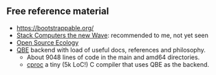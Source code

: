 
## Free reference material

*   https://bootstrappable.org/
*   [Stack Computers the new Wave](https://users.ece.cmu.edu/~koopman/stack_computers/index.html): recommended to me, not yet seen
*   [Open Source Ecology](https://www.opensourceecology.org/gvcs/)
*   [QBE](https://c9x.me/compile/) backend with load of useful docs, references
    and philosophy.
    - About 9048 lines of code in the main and amd64 directories.
    - [cproc](https://git.sr.ht/~mcf/cproc) a tiny (5k LoC!) C compiler that
      uses QBE as the backend.

